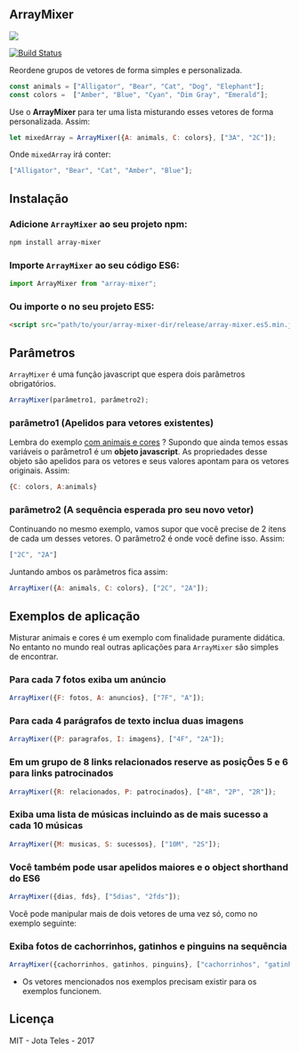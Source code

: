 ## ArrayMixer

<img src="https://s26.postimg.org/m0r34qpjt/kitchen-blender.png" align="center">

[![Build Status](https://travis-ci.org/teles/array-mixer.svg?branch=master)](https://travis-ci.org/teles/array-mixer)

Reordene grupos de vetores de forma simples e personalizada.

```javascript 
const animals = ["Alligator", "Bear", "Cat", "Dog", "Elephant"];
const colors =  ["Amber", "Blue", "Cyan", "Dim Gray", "Emerald"]; 
```

Use o **ArrayMixer** para ter uma lista misturando esses vetores de forma personalizada. Assim:
 
```javascript 
let mixedArray = ArrayMixer({A: animals, C: colors}, ["3A", "2C"]);  
``` 

Onde `mixedArray` irá conter:

```javascript
["Alligator", "Bear", "Cat", "Amber", "Blue"];
```

## Instalação

### Adicione `ArrayMixer` ao seu projeto npm:

```bash
npm install array-mixer
```

### Importe `ArrayMixer` ao seu código ES6:

```javascript
import ArrayMixer from "array-mixer";
```

### Ou importe o no seu projeto ES5:

```html
<script src="path/to/your/array-mixer-dir/release/array-mixer.es5.min.js"></script>
```

## Parâmetros

`ArrayMixer` é uma função javascript que espera dois parâmetros obrigatórios.

```javascript 
ArrayMixer(parâmetro1, parâmetro2);
```

### parâmetro1 (Apelidos para vetores existentes)

Lembra do exemplo [com animais e cores](#arraymixer) ? Supondo que ainda temos essas variáveis o parâmetro1 é um **objeto javascript**.
As propriedades desse objeto são apelidos para os vetores e seus valores apontam para os vetores originais. Assim:

```javascript 
{C: colors, A:animals}
```

### parâmetro2 (A sequência esperada pro seu novo vetor)

Continuando no mesmo exemplo, vamos supor que você precise de 2 itens de cada um desses vetores. 
O parâmetro2 é onde você define isso. Assim:


```javascript 
["2C", "2A"]
```

Juntando ambos os parâmetros fica assim:

```javascript 
ArrayMixer({A: animals, C: colors}, ["2C", "2A"]);  
``` 

## Exemplos de aplicação 

Misturar animais e cores é um exemplo com finalidade puramente didática. No entanto no mundo real outras aplicações para `ArrayMixer` são simples de encontrar. 

### Para cada 7 fotos exiba um anúncio

```javascript 
ArrayMixer({F: fotos, A: anuncios}, ["7F", "A"]);            
```

### Para cada 4 parágrafos de texto inclua duas imagens

```javascript 
ArrayMixer({P: paragrafos, I: imagens}, ["4F", "2A"]);            
```

### Em um grupo de 8 links relacionados reserve as posiçÕes 5 e 6 para links patrocinados
 
```javascript 
ArrayMixer({R: relacionados, P: patrocinados}, ["4R", "2P", "2R"]);            
```
 
### Exiba uma lista de músicas incluindo as de mais sucesso a cada 10 músicas
 
```javascript 
ArrayMixer({M: musicas, S: sucessos}, ["10M", "2S"]);            
```

### Você também pode usar apelidos maiores e o object shorthand do ES6
 
```javascript 
ArrayMixer({dias, fds}, ["5dias", "2fds"]);            
```

Você pode manipular mais de dois vetores de uma vez só, como no exemplo seguinte:

 
### Exiba fotos de cachorrinhos, gatinhos e pinguins na sequência

```javascript 
ArrayMixer({cachorrinhos, gatinhos, pinguins}, ["cachorrinhos", "gatinhos", "pinguins"]);            
``` 

* Os vetores mencionados nos exemplos precisam existir para os exemplos funcionem.
 
## Licença

MIT - Jota Teles - 2017